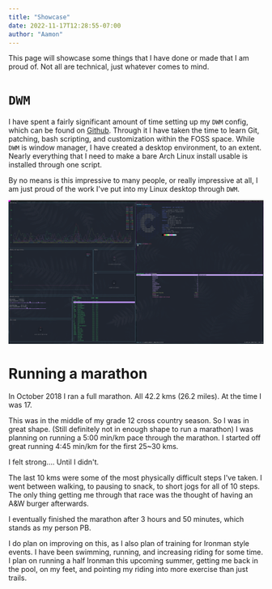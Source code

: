 ```yaml
---
title: "Showcase"
date: 2022-11-17T12:28:55-07:00
author: "Aamon"
---
```


This page will showcase some things that I have done or made that I am proud of.
Not all are technical, just whatever comes to mind.

# `DWM`

I have spent a fairly significant amount of time setting up my `DWM` config, which can be found on [Github](http://github.aamon.xyz/).
Through it I have taken the time to learn Git, patching, bash scripting, and customization within the FOSS space.
While `DWM` is window manager, I have created a desktop environment, to an extent.
Nearly everything that I need to make a bare Arch Linux install usable is installed through one script.

By no means is this impressive to many people, or really impressive at all, I am just proud of the work I've put into my Linux desktop through `DWM`.

![`DWM` screenshot](https://raw.githubusercontent.com/Aamon-Magnusson/AamonDwm/master/GeneralView.png)

# Running a marathon

In October 2018 I ran a full marathon.
All 42.2 kms (26.2 miles).
At the time I was 17.

This was in the middle of my grade 12 cross country season.
So I was in great shape.
(Still definitely not in enough shape to run a marathon)
I was planning on running a 5:00 min/km pace through the marathon.
I started off great running 4:45 min/km for the first 25~30 kms.

I felt strong....
Until I didn't.

The last 10 kms were some of the most physically difficult steps I've taken.
I went between walking, to pausing to snack, to short jogs for all of 10 steps.
The only thing getting me through that race was the thought of having an A&W burger afterwards.

I eventually finished the marathon after 3 hours and 50 minutes, which stands as my person PB.

I do plan on improving on this, as I also plan of training for Ironman style events.
I have been swimming, running, and increasing riding for some time.
I plan on running a half Ironman this upcoming summer, getting me back in the pool, on my feet, and pointing my riding into more exercise than just trails.
